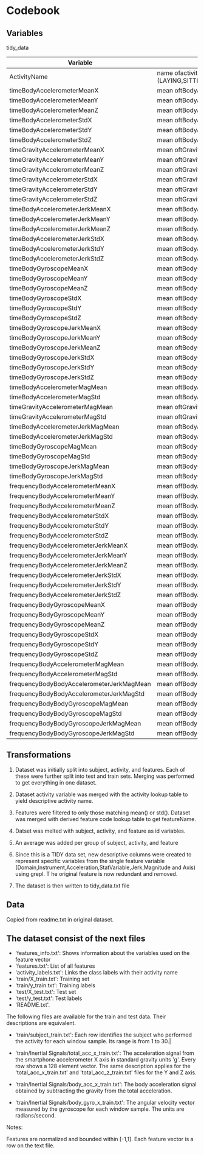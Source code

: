 # Codebook

## Variables

tidy_data

|Variable|Comments|
| ------------- |-------------| 
|ActivityName|	name ofactivity subject performed (LAYING,SITTING,STANDING,WALKING,WALKING_DOWNSTAIRS,WALKING_UPSTAIRS)|
|timeBodyAccelerometerMeanX	| mean oftBodyAcc-mean()-X|
|timeBodyAccelerometerMeanY	| mean oftBodyAcc-mean()-Y|
|timeBodyAccelerometerMeanZ	| mean oftBodyAcc-mean()-Z|
|timeBodyAccelerometerStdX	| mean oftBodyAcc-std()-X|
|timeBodyAccelerometerStdY	| mean oftBodyAcc-std()-Y|
|timeBodyAccelerometerStdZ	| mean oftBodyAcc-std()-Z|
|timeGravityAccelerometerMeanX	| mean oftGravityAcc-mean()-X|
|timeGravityAccelerometerMeanY	| mean oftGravityAcc-mean()-Y|
|timeGravityAccelerometerMeanZ	| mean oftGravityAcc-mean()-Z|
|timeGravityAccelerometerStdX	| mean oftGravityAcc-std()-X|
|timeGravityAccelerometerStdY	| mean oftGravityAcc-std()-Y|
|timeGravityAccelerometerStdZ	| mean oftGravityAcc-std()-Z|
|timeBodyAccelerometerJerkMeanX	| mean oftBodyAccJerk-mean()-X|
|timeBodyAccelerometerJerkMeanY	| mean oftBodyAccJerk-mean()-Y|
|timeBodyAccelerometerJerkMeanZ	| mean oftBodyAccJerk-mean()-Z|
|timeBodyAccelerometerJerkStdX	| mean oftBodyAccJerk-std()-X|
|timeBodyAccelerometerJerkStdY	| mean oftBodyAccJerk-std()-Y|
|timeBodyAccelerometerJerkStdZ	| mean oftBodyAccJerk-std()-Z|
|timeBodyGyroscopeMeanX	| mean oftBodyGyro-mean()-X|
|timeBodyGyroscopeMeanY	| mean oftBodyGyro-mean()-Y|
|timeBodyGyroscopeMeanZ	| mean oftBodyGyro-mean()-Z|
|timeBodyGyroscopeStdX	| mean oftBodyGyro-std()-X|
|timeBodyGyroscopeStdY	| mean oftBodyGyro-std()-Y|
|timeBodyGyroscopeStdZ	| mean oftBodyGyro-std()-Z|
|timeBodyGyroscopeJerkMeanX	| mean oftBodyGyroJerk-mean()-X|
|timeBodyGyroscopeJerkMeanY	| mean oftBodyGyroJerk-mean()-Y|
|timeBodyGyroscopeJerkMeanZ	| mean oftBodyGyroJerk-mean()-Z|
|timeBodyGyroscopeJerkStdX	| mean oftBodyGyroJerk-std()-X|
|timeBodyGyroscopeJerkStdY	| mean oftBodyGyroJerk-std()-Y|
|timeBodyGyroscopeJerkStdZ	| mean oftBodyGyroJerk-std()-Z|
|timeBodyAccelerometerMagMean	| mean oftBodyAccMag-mean()|
|timeBodyAccelerometerMagStd	| mean oftBodyAccMag-std()|
|timeGravityAccelerometerMagMean	| mean oftGravityAccMag-mean()|
|timeGravityAccelerometerMagStd	| mean oftGravityAccMag-std()|
|timeBodyAccelerometerJerkMagMean	| mean oftBodyAccJerkMag-mean()|
|timeBodyAccelerometerJerkMagStd	| mean oftBodyAccJerkMag-std()|
|timeBodyGyroscopeMagMean	| mean oftBodyGyroMag-mean()|
|timeBodyGyroscopeMagStd	| mean oftBodyGyroMag-std()|
|timeBodyGyroscopeJerkMagMean	| mean oftBodyGyroJerkMag-mean()|
|timeBodyGyroscopeJerkMagStd	| mean oftBodyGyroJerkMag-std()|
|frequencyBodyAccelerometerMeanX	| mean offBodyAcc-mean()-X|
|frequencyBodyAccelerometerMeanY	| mean offBodyAcc-mean()-Y|
|frequencyBodyAccelerometerMeanZ	| mean offBodyAcc-mean()-Z|
|frequencyBodyAccelerometerStdX	| mean offBodyAcc-std()-X|
|frequencyBodyAccelerometerStdY	| mean offBodyAcc-std()-Y|
|frequencyBodyAccelerometerStdZ	| mean offBodyAcc-std()-Z|
|frequencyBodyAccelerometerJerkMeanX	| mean offBodyAccJerk-mean()-X|
|frequencyBodyAccelerometerJerkMeanY	| mean offBodyAccJerk-mean()-Y|
|frequencyBodyAccelerometerJerkMeanZ	| mean offBodyAccJerk-mean()-Z|
|frequencyBodyAccelerometerJerkStdX	| mean offBodyAccJerk-std()-X|
|frequencyBodyAccelerometerJerkStdY	| mean offBodyAccJerk-std()-Y|
|frequencyBodyAccelerometerJerkStdZ	| mean offBodyAccJerk-std()-Z|
|frequencyBodyGyroscopeMeanX	| mean offBodyGyro-mean()-X|
|frequencyBodyGyroscopeMeanY	| mean offBodyGyro-mean()-Y|
|frequencyBodyGyroscopeMeanZ	| mean offBodyGyro-mean()-Z|
|frequencyBodyGyroscopeStdX	| mean offBodyGyro-std()-X|
|frequencyBodyGyroscopeStdY	| mean offBodyGyro-std()-Y|
|frequencyBodyGyroscopeStdZ	| mean offBodyGyro-std()-Z|
|frequencyBodyAccelerometerMagMean	| mean offBodyAccMag-mean()|
|frequencyBodyAccelerometerMagStd	| mean offBodyAccMag-std()|
|frequencyBodyBodyAccelerometerJerkMagMean	| mean offBodyBodyAccJerkMag-mean()|
|frequencyBodyBodyAccelerometerJerkMagStd	| mean offBodyBodyAccJerkMag-std()|
|frequencyBodyBodyGyroscopeMagMean	| mean offBodyBodyGyroMag-mean()|
|frequencyBodyBodyGyroscopeMagStd	| mean offBodyBodyGyroMag-std()|
|frequencyBodyBodyGyroscopeJerkMagMean	| mean offBodyBodyGyroJerkMag-mean()|
|frequencyBodyBodyGyroscopeJerkMagStd	| mean offBodyBodyGyroJerkMag-std()|

## Transformations

1. Dataset was initially split into subject, activity, and features. 
Each of these were further split into test and train sets.  Merging was performed to get everything in one dataset.

2. Dataset activity variable was merged with the activity lookup table to yield descriptive activity name.

3. Features were filtered to only those matching mean() or std(). 
Dataset was merged with derived feature code lookup table to get featureName.

4. Datset was melted with subject, activity, and feature as id variables.

5. An average was added per group of subject, activity, and feature

6. Since this is a TIDY data set, 
new descriptive columns were created to represent specific variables from the single feature variable 
(Domain,Instrument,Acceleration,StatVariable,Jerk,Magnitude and Axis) using grepl. T
he original feature is now redundant and removed.

7. The dataset is then written to tidy_data.txt file

## Data

Copied from readme.txt in original dataset.

## The dataset consist of the next files


- 'features_info.txt': Shows information about the variables used on the feature vector
- 'features.txt': List of all features
- 'activity_labels.txt': Links the class labels with their activity name
- 'train/X_train.txt': Training set
- 'train/y_train.txt': Training labels
- 'test/X_test.txt': Test set
- 'test/y_test.txt': Test labels
- 'README.txt'.

The following files are available for the train and test data. Their descriptions are equivalent.

- 'train/subject_train.txt': Each row identifies the subject who performed the activity for each window sample. Its range is from 1 to 30.|

- 'train/Inertial Signals/total_acc_x_train.txt': The acceleration signal from the smartphone accelerometer X axis in standard gravity units 'g'. Every row shows a 128 element vector. The same description applies for the 'total_acc_x_train.txt' and 'total_acc_z_train.txt' files for the Y and Z axis.

- 'train/Inertial Signals/body_acc_x_train.txt': The body acceleration signal obtained by subtracting the gravity from the total acceleration.

- 'train/Inertial Signals/body_gyro_x_train.txt': The angular velocity vector measured by the gyroscope for each window sample. The units are radians/second.

Notes:

Features are normalized and bounded within [-1,1].
Each feature vector is a row on the text file.



